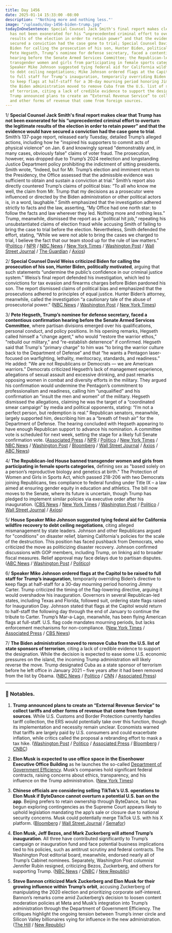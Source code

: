 ```yaml
---
title: Day 1456
date: 2025-01-14 15:33:00 -08:00
description: '"Nothing more and nothing less."'
image: "/uploads/day-1456-biden-trump.jpg"
todayInOneSentence: Special Counsel Jack Smith's final report makes clear that Trump
  has not been exonerated for his “unprecedented criminal effort to overturn the legitimate
  results of the election in order to retain power” and that the evidence would have
  secured a conviction had the case gone to trial; Special Counsel David Weiss criticized
  Biden for calling the prosecution of his son, Hunter Biden, politically motivated;
  Pete Hegseth, Trump’s nominee for defense secretary, faced a contentious confirmation
  hearing before the Senate Armed Services Committee; the Republican-led House banned
  transgender women and girls from participating in female sports categories; House
  Speaker Mike Johnson suggested tying federal aid for California wildfire recovery
  to debt ceiling negotiations; Mike Johnson ordered flags at the Capitol to be raised
  to full staff for Trump’s inauguration, temporarily overriding Biden’s directive
  to keep flags at half-staff for a 30-day mourning period honoring Jimmy Carter;
  the Biden administration moved to remove Cuba from the U.S. list of state sponsors
  of terrorism, citing a lack of credible evidence to support the designation; and
  Trump announced plans to create an “External Revenue Service” to collect tariffs
  and other forms of revenue that come from foreign sources.
---
```


1/ **Special Counsel Jack Smith's final report makes clear that Trump has not been exonerated for his “unprecedented criminal effort to overturn the legitimate results of the election in order to retain power” and that the evidence would have secured a conviction had the case gone to trial**. Smith’s 137-page report, released early Tuesday, detailed Trump’s alleged actions, including how he "inspired his supporters to commit acts of physical violence" on Jan. 6 and knowingly spread "demonstrably and, in many cases, obviously false" claims of voter fraud. The prosecution, however, was dropped due to Trump’s 2024 reelection and longstanding Justice Department policy prohibiting the indictment of sitting presidents. Smith wrote, “Indeed, but for Mr. Trump’s election and imminent return to the Presidency, the Office assessed that the admissible evidence was sufficient to obtain and sustain a conviction at trial.” Smith’s report also directly countered Trump’s claims of political bias: “To all who know me well, the claim from Mr. Trump that my decisions as a prosecutor were influenced or directed by the Biden administration or other political actors is, in a word, laughable.” Smith emphasized that the investigation adhered strictly to facts and the law, asserting, “My Office had one north star: to follow the facts and law wherever they led. Nothing more and nothing less.” Trump, meanwhile, dismissed the report as a “political hit job,” repeating his unsubstantiated claims of election fraud while accusing Smith of failing to bring the case to trial before the election. Nevertheless, Smith defended the effort, stating, “While we were not able to bring the cases we charged to trial, I believe the fact that our team stood up for the rule of law matters.” ([Politico](https://www.politico.com/news/2025/01/14/jack-smith-trump-report-00198025) / [NPR](https://www.npr.org/2025/01/14/g-s1-42358/trump-jack-smith-election-report) / [NBC News](https://www.nbcnews.com/politics/justice-department/justice-dept-sends-congress-jack-smiths-report-trumps-effort-overturn-rcna187492) / [New York Times](https://www.nytimes.com/2025/01/14/us/politics/trump-special-counsel-report-election-jan-6.html) / [Washington Post](https://www.washingtonpost.com/national-security/2025/01/13/trump-jan-6-classified-documents-investigations-report-jack-smith/) / [Wall Street Journal](https://www.wsj.com/politics/elections/jack-smith-donald-trump-election-interference-report-f2ecf0fa) / [The Guardian](https://www.theguardian.com/us-news/2025/jan/14/donald-trump-2020-election-conviction-special-counsel-report-jack-smith) / [Axios](https://www.theguardian.com/us-news/2025/jan/14/donald-trump-2020-election-conviction-special-counsel-report-jack-smith))

2/ **Special Counsel David Weiss criticized Biden for calling the prosecution of his son, Hunter Biden, politically motivated**, arguing that such statements “undermine the public’s confidence in our criminal justice system.” Weiss’s final report defended his investigation, which led to convictions for tax evasion and firearms charges before Biden pardoned his son. The report dismissed claims of political bias and emphasized that the prosecutions adhered to principles of equal justice. Hunter Biden’s attorney, meanwhile, called the investigation “a cautionary tale of the abuse of prosecutorial power.” ([NBC News](https://www.nbcnews.com/politics/justice-department/justice-department-release-final-report-hunter-biden-investigation-rcna187522) / [Washington Post](https://www.washingtonpost.com/national-security/2025/01/13/hunter-biden-special-counsel-report/) / [New York Times](https://www.nytimes.com/2025/01/13/us/politics/special-counsel-report-hunter-biden.html))

3/ **Pete Hegseth, Trump’s nominee for defense secretary, faced a contentious confirmation hearing before the Senate Armed Services Committee**, where partisan divisions emerged over his qualifications, personal conduct, and policy positions. In his opening remarks, Hegseth called himself a "change agent," who would “restore the warrior ethos,” "rebuild our military," and “re-establish deterrence” if confirmed. Hegseth said that Trump's "primary charge" to him was “to bring the warrior culture back to the Department of Defense” and that “he wants a Pentagon laser-focused on warfighting, lethality, meritocracy, standards, and readiness.” He added: "We are not Republicans or Democrats — we are American warriors.” Democrats criticized Hegseth’s lack of management experience, allegations of sexual assault and excessive drinking, and past remarks opposing women in combat and diversity efforts in the military. They argued his confirmation would undermine the Pentagon’s commitment to professionalism and readiness, calling him “unqualified” and his confirmation an “insult the men and women” of the military. Hegseth dismissed the allegations, claiming he was the target of a “coordinated smear campaign” by media and political opponents, stating: “I’m not a perfect person, but redemption is real.” Republican senators, meanwhile, largely supported him, describing him as a “breath of fresh air” for the Department of Defense. The hearing concluded with Hegseth appearing to have enough Republican support to advance his nomination. A committee vote is scheduled for next week, setting the stage for a likely full Senate confirmation vote. ([Associated Press](https://apnews.com/article/hegseth-hearing-senate-defense-pentagon-trump-37d0961eb63d824cae8d4478cb12e412) / [NPR](https://www.npr.org/2025/01/14/g-s1-42564/trump-cabinet-picks-pete-hegseth-confirmation-hearing) / [Politico](https://www.politico.com/news/2025/01/14/hegseth-defense-secretary-hearing-00198214) / [New York Times](https://www.nytimes.com/live/2025/01/14/us/hegseth-confirmation-trump) / [NBC News](https://www.nbcnews.com/politics/congress/pete-hegseth-senate-confirmation-hearing-trump-defense-secretary-rcna186955) / [Washington Post](https://www.washingtonpost.com/national-security/2025/01/14/pete-hegseth-confirmation-hearing/) / [Bloomberg](https://www.bloomberg.com/news/articles/2025-01-14/hegseth-says-he-d-be-pentagon-change-agent-rebuffing-his-critics) / [Wall Street Journal](https://www.wsj.com/politics/policy/pete-hegseth-confirmation-hearing-trump-cabinet-b569c525) / [Axios](https://www.axios.com/2025/01/14/hegseth-confirmation-hearing-trump-defense-secretary) / [ABC News](https://abcnews.go.com/Politics/live-updates/hegseth-hearing-live-updates-trumps-pentagon-pick-face/?id=117620443))

4/ **The Republican-led House banned transgender women and girls from participating in female sports categories**, defining sex as "based solely on a person’s reproductive biology and genetics at birth." The Protection of Women and Girls in Sports Act, which passed 218-206 with two Democrats joining Republicans, ties compliance to federal funding under Title IX – a law aimed at ensuring gender equity in education and athletics. The bill now moves to the Senate, where its future is uncertain, though Trump has pledged to implement similar policies via executive order after his inauguration. ([CBS News](https://www.cbsnews.com/news/house-ban-transgender-girls-womens-sports/) / [New York Times](https://www.nytimes.com/2025/01/14/us/politics/house-trans-athletes.html) / [Washington Post](https://www.washingtonpost.com/education/2025/01/14/transgender-students-sports-bill-house/) / [Politico](https://www.politico.com/news/2025/01/14/house-passes-bill-restricting-transgender-athletes-from-womens-sports-00198171) / [Wall Street Journal](https://www.wsj.com/politics/policy/house-passes-gops-transgender-sports-bill-e5d5a161) / [Axios](https://www.axios.com/2025/01/14/house-passes-transgender-womens-sports-bill))

5/ **House Speaker Mike Johnson suggested tying federal aid for California wildfire recovery to debt ceiling negotiations**, citing alleged mismanagement by state leaders. Johnson and other Republicans argued for "conditions" on disaster relief, blaming California's policies for the scale of the destruction. This position has faced pushback from Democrats, who criticized the move as politicizing disaster recovery. Johnson confirmed discussions with GOP members, including Trump, on linking aid to broader fiscal measures. Relief approval may face delays due to partisan disputes. ([ABC News](https://abcnews.go.com/Politics/speaker-mike-johnson-suggests-conditions-needed-disaster-aid/story?id=117636693) / [Washington Post](https://www.washingtonpost.com/business/2025/01/13/california-fire-republicans-aid/) / [Politico](https://www.politico.com/live-updates/2025/01/13/congress/johnson-wildfire-california-debt-limit-00197900))

6/ **Speaker Mike Johnson ordered flags at the Capitol to be raised to full staff for Trump’s inauguration**, temporarily overriding Biden’s directive to keep flags at half-staff for a 30-day mourning period honoring Jimmy Carter. Trump criticized the timing of the flag-lowering directive, arguing it would overshadow his inauguration. Governors in several Republican-led states, including Texas and Florida, followed suit, ordering state flags raised for Inauguration Day. Johnson stated that flags at the Capitol would return to half-staff the following day through the end of January to continue the tribute to Carter. Trump’s Mar-a-Lago, meanwhile, has been flying American flags at full-staff. U.S. flag code mandates mourning periods, but lacks enforcement mechanisms for non-compliance. ([New York Times](https://www.nytimes.com/2025/01/14/us/politics/mike-johnson-flags-trump-inauguration.html) / [Associated Press](https://apnews.com/article/trump-carter-flag-half-staff-mar-a-lago-c90e341b89615aef8817c6fc021a93b7) / [CBS News](https://www.cbsnews.com/news/texas-greg-abbott-flags-texas-full-staff-inauguration/))

7/ **The Biden administration moved to remove Cuba from the U.S. list of state sponsors of terrorism**, citing a lack of credible evidence to support the designation. While the decision is expected to ease some U.S. economic pressures on the island, the incoming Trump administration will likely reverse the move. Trump designated Cuba as a state sponsor of terrorism before he left office in January 2021 – five years after it had been removed from the list by Obama. ([NBC News](https://www.nbcnews.com/news/world/biden-administration-cuba-state-sponsor-terrorism-designation-rcna187661) / [Politico](https://www.politico.com/news/2025/01/14/cuba-removed-state-sponsor-of-terrorism-list-00198204) / [CNN](https://www.cnn.com/2025/01/14/politics/biden-remove-cuba-from-state-sponsor-of-terrorism-list/index.html) / [Associated Press](https://apnews.com/article/biden-cuba-terrorism-designation-a0e2f003ce7100e6a845ef7ed6e96a1b))

---

### 🍿 Notables.

1. **Trump announced plans to create an “External Revenue Service” to collect tariffs and other forms of revenue that come from foreign sources**. While U.S. Customs and Border Protection currently handles tariff collection, the ERS would potentially take over this function, though its implementation and necessity remain unclear. Economists warned that tariffs are largely paid by U.S. consumers and could exacerbate inflation, while critics called the proposal a rebranding effort to mask a tax hike. ([Washington Post](https://www.washingtonpost.com/business/2025/01/14/trump-external-revenue-service-tariffs/) / [Politico](https://www.politico.com/live-updates/2025/01/14/congress/trump-to-create-external-revenue-service-for-tariffs-00198155) / [Associated Press](https://apnews.com/article/irs-trump-tax-revenues-tariffs-eef2ab6930a8672a418af27f61efaed8) / [Bloomberg](https://www.bloomberg.com/news/articles/2025-01-14/trump-says-he-ll-create-external-revenue-service-for-tariffs) / [CNBC](https://www.cnbc.com/2025/01/14/trump-external-revenue-service-tariffs-.html))

2. **Elon Musk is expected to use office space in the Eisenhower Executive Office Building** as he launches the so-called [Department of Government Efficiency](https://whatthefuckjusthappenedtoday.com/wtf-is/doge/). Musk’s companies hold significant federal contracts, raising concerns about ethics, transparency, and his influence on the Trump administration. ([New York Times](https://www.nytimes.com/2025/01/13/us/politics/elon-musk-white-house-trump.html))

3. **Chinese officials are considering selling TikTok’s U.S. operations to Elon Musk if ByteDance cannot overturn a potential U.S. ban on the app**. Beijing prefers to retain ownership through ByteDance, but has begun exploring contingencies as the Supreme Court appears likely to uphold legislation mandating the app’s sale or closure due to national security concerns. Musk could potentially merge TikTok U.S. with his X platform. ([Bloomberg](https://www.bloomberg.com/news/articles/2025-01-14/china-discusses-sale-of-tiktok-us-to-musk-as-one-possible-option) / [Wall Street Journal](https://www.wsj.com/tech/china-officials-internally-discuss-option-of-tiktok-sale-to-musk-bac0a224) / [Semafor](https://www.semafor.com/article/01/14/2025/china-reportedly-mulls-tiktok-sale-elon-musk))

4. **Elon Musk, Jeff Bezos, and Mark Zuckerberg will attend Trump’s inauguration**. All three have contributed significantly to Trump’s campaign or inauguration fund and face potential business implications tied to his policies, such as antitrust scrutiny and federal contracts. The Washington Post editorial board, meanwhile, endorsed nearly all of Trump’s Cabinet nominees. Separately, Washington Post columnist Jennifer Rubin resigned, criticizing Bezos, Zuckerberg, and others for supporting Trump. ([NBC News](https://www.nbcnews.com/politics/donald-trump/elon-musk-jeff-bezos-mark-zuckerberg-attend-trump-inauguration-rcna187642) / [CNBC](https://www.cnbc.com/2025/01/13/jeff-bezos-trump-democracy-washington-post-jennifer-rubin.html) / [New Republic](https://newrepublic.com/post/190156/marjorie-taylor-greene-los-angeles-fire-conspiracy))

5. **Steve Bannon criticized Mark Zuckerberg and Elon Musk for their growing influence within Trump’s orbit**, accusing Zuckerberg of manipulating the 2020 election and prioritizing corporate self-interest. Bannon’s remarks come amid Zuckerberg’s decision to loosen content moderation policies at Meta and Musk’s integration into Trump’s administration through the Department of Government Efficiency. The critiques highlight the ongoing tension between Trump’s inner circle and Silicon Valley billionaires vying for influence in the new administration. ([The Hill](https://thehill.com/policy/technology/5084210-steve-bannon-meta-mark-zuckerberg/) / [New Republic](https://newrepublic.com/post/190177/jd-vance-donald-trump-immigration-family-separation))